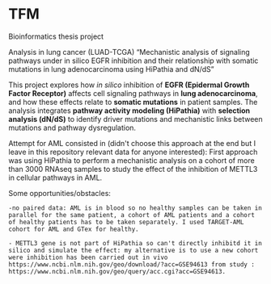 # TFM
Bioinformatics thesis project

Analysis in lung cancer (LUAD-TCGA)
“Mechanistic analysis of signaling pathways under in silico EGFR inhibition and their relationship with somatic mutations in lung adenocarcinoma using HiPathia and dN/dS”

This project explores how *in silico* inhibition of **EGFR (Epidermal Growth Factor Receptor)** affects 
cell signaling pathways in **lung adenocarcinoma**, and how these effects relate to **somatic mutations** 
in patient samples. The analysis integrates **pathway activity modeling (HiPathia)** with 
**selection analysis (dN/dS)** to identify driver mutations and mechanistic links between mutations 
and pathway dysregulation.





Attempt for AML consisted in (didn't choose this approach at the end but I leave in this repository relevant data for anyone interested):
First approach was using HiPathia to perform a mechanistic analysis on a cohort of more than 3000 RNAseq samples to study the effect of the inhibition of METTL3 in cellular pathways in AML.

Some opportunities/obstacles:

    -no paired data: AML is in blood so no healthy samples can be taken in parallel for the same patient, a cohort of AML patients and a cohort of healthy patients has to be taken separately. I used TARGET-AML cohort for AML and GTex for healthy.

    - METTL3 gene is not part of HiPathia so can't directly inhibitd it in silico and simulate the effect: my alternative is to use a new cohort were inhibition has been carried out in vivo https://www.ncbi.nlm.nih.gov/geo/download/?acc=GSE94613 from study : https://www.ncbi.nlm.nih.gov/geo/query/acc.cgi?acc=GSE94613.



